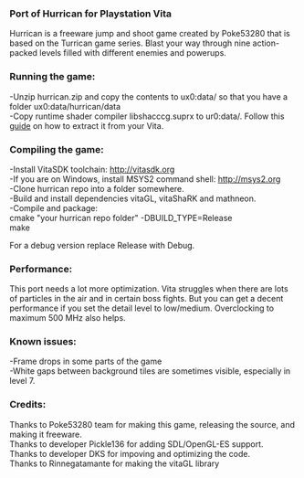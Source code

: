 
### Port of Hurrican for Playstation Vita

Hurrican is a freeware jump and shoot game created by Poke53280 that is based on the Turrican game series. Blast your way through nine action-packed levels filled with different enemies and powerups.

### Running the game:  
-Unzip hurrican.zip and copy the contents to ux0:data/ so that you have a folder ux0:data/hurrican/data  
-Copy runtime shader compiler libshacccg.suprx to ur0:data/. Follow this [guide](https://samilops2.gitbook.io/vita-troubleshooting-guide/shader-compiler/extract-libshacccg.suprx) on how to extract it from your Vita.

### Compiling the game:  
-Install VitaSDK toolchain: http://vitasdk.org  
-If you are on Windows, install MSYS2 command shell: http://msys2.org  
-Clone hurrican repo into a folder somewhere.  
-Build and install dependencies vitaGL, vitaShaRK and mathneon.  
-Compile and package:  
  cmake "your hurrican repo folder" -DBUILD_TYPE=Release  
  make

For a debug version replace Release with Debug.

### Performance:  
This port needs a lot more optimization. Vita struggles when there are lots of particles in the air and in certain boss fights. But you can get a decent performance if you set the detail level to low/medium. Overclocking to maximum 500 MHz also helps.

### Known issues:  
-Frame drops in some parts of the game  
-White gaps between background tiles are sometimes visible, especially in level 7.


### Credits:  
Thanks to Poke53280 team for making this game, releasing the source, and making it freeware.  
Thanks to developer Pickle136 for adding SDL/OpenGL-ES support.  
Thanks to developer DKS for impoving and optimizing the code.  
Thanks to Rinnegatamante for making the vitaGL library
